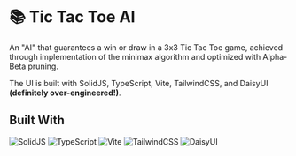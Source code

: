 # 📚 Tic Tac Toe AI
An "AI" that guarantees a win or draw in a 3x3 Tic Tac Toe game, achieved through implementation of the minimax algorithm and optimized with Alpha-Beta pruning.

The UI is built with SolidJS, TypeScript, Vite, TailwindCSS, and DaisyUI **(definitely over-engineered!)**.
## Built With
![SolidJS](https://img.shields.io/badge/SolidJS-2c4f7c?style=for-the-badge&logo=solid&logoColor=c8c9cb)
![TypeScript](https://img.shields.io/badge/typescript-%23007ACC.svg?style=for-the-badge&logo=typescript&logoColor=white)
![Vite](https://img.shields.io/badge/vite-%23646CFF.svg?style=for-the-badge&logo=vite&logoColor=white)
![TailwindCSS](https://img.shields.io/badge/tailwindcss-%2338B2AC.svg?style=for-the-badge&logo=tailwind-css&logoColor=white)
![DaisyUI](https://img.shields.io/badge/daisyui-5A0EF8?style=for-the-badge&logo=daisyui&logoColor=white)
